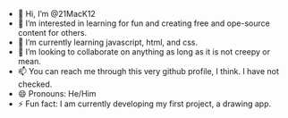 - 👋 Hi, I’m @21MacK12
- 👀 I’m interested in learning for fun and creating free and ope-source content for others.
- 🌱 I’m currently learning javascript, html, and css. 
- 💞️ I’m looking to collaborate on anything as long as it is not creepy or mean.
- 📫 You can reach me through this very github profile, I think. I have not checked.
- 😄 Pronouns: He/Him
- ⚡ Fun fact: I am currently developing my first project, a drawing app.

<!---
21MacK12/Triston is a ✨ special ✨ repository
